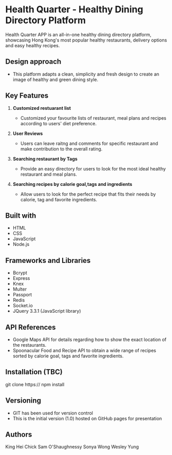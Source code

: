 # Health Quarter - Healthy Dining Directory Platform

Health Quarter APP is an all-in-one healthy dining directory platform, showcasing Hong Kong's most popular healthy restaurants, delivery options and easy healthy recipes. 

## Design approach 
- This platform adapts a clean, simplicity and fresh design to create an image of healthy and green dining style. 

## Key Features

1. **Customized restuarant list**
    * Customized your favourite lists of restaurant, meal plans and recipes according to users' diet preference. 
2. **User Reviews**
    * Users can leave raitng and comments for specific restaurant and make contribution to the overall rating. 
3. **Searching restaurant by Tags**
    * Provide an easy directory for users to look for the most ideal healthy restaurant and meal plans.

4. **Searching recipes by calorie goal,tags and ingredients**
    * Allow users to look for the perfect recipe that fits their needs by calorie, tag and favorite ingredients.

## Built with
- HTML
- CSS
- JavaScript
- Node.js

## Frameworks and Libraries
- Bcrypt
- Express
- Knex 
- Multer
- Passport
- Redis
- Socket.io
- JQuery 3.3.1 (JavaScript library)

## API References
- Google Maps API for details regarding how to show the exact location of the restaurants.
- Spoonacular Food and Recipe API to obtain a wide range of recipes sorted by calorie goal, tags and favorite ingredients.

## Installation (TBC)
git clone https://
npm install

## Versioning
- GIT has been used for version control
- This is the initial version (1.0) hosted on GitHub pages for presentation

## Authors
King Hei Chick
Sam O'Shaughnessy
Sonya Wong
Wesley Yung
